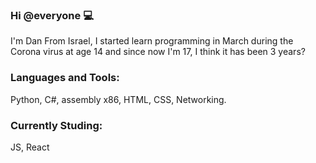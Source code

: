 ### Hi @everyone 💻 

I'm Dan From Israel, I started learn programming in March during the Corona virus at age 14 and since now I'm 17, I think it has been 3 years?

### Languages and Tools:

Python, C#, assembly x86, HTML, CSS, Networking.

### Currently Studing:

JS, React




